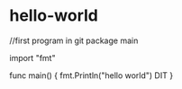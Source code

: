 # hello-world
//first program in git
package main

	

import "fmt"

	

func main() {
    fmt.Println("hello world")
DIT
}
